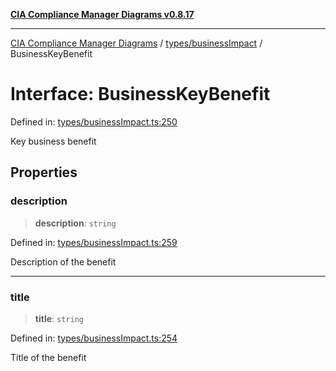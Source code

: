 [**CIA Compliance Manager Diagrams v0.8.17**](../../../README.md)

***

[CIA Compliance Manager Diagrams](../../../modules.md) / [types/businessImpact](../README.md) / BusinessKeyBenefit

# Interface: BusinessKeyBenefit

Defined in: [types/businessImpact.ts:250](https://github.com/Hack23/cia-compliance-manager/blob/6a2219920f4c187f7eafa3e355e36b35c9c19248/src/types/businessImpact.ts#L250)

Key business benefit

## Properties

### description

> **description**: `string`

Defined in: [types/businessImpact.ts:259](https://github.com/Hack23/cia-compliance-manager/blob/6a2219920f4c187f7eafa3e355e36b35c9c19248/src/types/businessImpact.ts#L259)

Description of the benefit

***

### title

> **title**: `string`

Defined in: [types/businessImpact.ts:254](https://github.com/Hack23/cia-compliance-manager/blob/6a2219920f4c187f7eafa3e355e36b35c9c19248/src/types/businessImpact.ts#L254)

Title of the benefit
